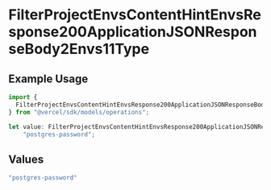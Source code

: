 # FilterProjectEnvsContentHintEnvsResponse200ApplicationJSONResponseBody2Envs11Type

## Example Usage

```typescript
import {
  FilterProjectEnvsContentHintEnvsResponse200ApplicationJSONResponseBody2Envs11Type,
} from "@vercel/sdk/models/operations";

let value: FilterProjectEnvsContentHintEnvsResponse200ApplicationJSONResponseBody2Envs11Type =
    "postgres-password";
```

## Values

```typescript
"postgres-password"
```